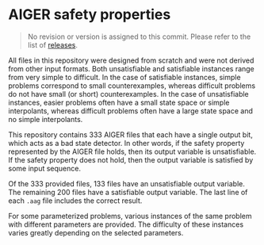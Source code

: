 # AIGER safety properties

> No revision or version is assigned to this commit. Please refer to the list of
> [releases](https://github.com/tniessen/aiger-safety-properties/releases).

All files in this repository were designed from scratch and were not derived
from other input formats. Both unsatisfiable and satisfiable instances range
from very simple to difficult. In the case of satisfiable instances, simple
problems correspond to small counterexamples, whereas difficult problems do not
have small (or short) counterexamples. In the case of unsatisfiable instances,
easier problems often have a small state space or simple interpolants, whereas
difficult problems often have a large state space and no simple interpolants.

This repository contains 333 AIGER files that each have a single output bit,
which acts as a bad state detector. In other words, if the safety property
represented by the AIGER file holds, then its output variable is unsatisfiable.
If the safety property does not hold, then the output variable is satisfied by
some input sequence.

Of the 333 provided files, 133 files have an unsatisfiable output variable. The
remaining 200 files have a satisfiable output variable. The last line of each
`.aag` file includes the correct result.

For some parameterized problems, various instances of the same problem with
different parameters are provided. The difficulty of these instances varies
greatly depending on the selected parameters.
